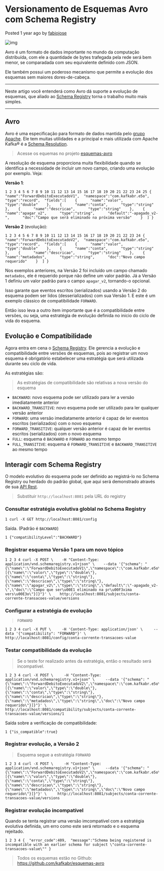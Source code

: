 # Versionamento de Esquemas Avro com Schema Registry

Posted 1 year ago by [fabiojose](https://github.com/fabiojose)

![img](https://blog.kafkabr.com/assets/img/cytonn-photography-GJao3ZTX9gU-unsplash.jpg)

Avro é um formato de dados importante no mundo da computação distribuída, com ele a quantidade de bytes trafegada pela rede será bem menor, se comparadada com seu equivalente definido com JSON.

Ele também possui um poderoso mecanismo que permite a evolução dos esquemas sem maiores dores-de-cabeça.

------

Neste artigo você entenderá como Avro dá suporte a evolução de esquemas, que aliado ao [Schema Registry](https://docs.confluent.io/current/schema-registry/) torna o trabalho muito mais simples.

------

## Avro

Avro é uma especificação para formato de dados mantida pelo [grupo Apache](https://avro.apache.org/docs/current/spec.html). Ele tem muitas utilidades e a principal e mais utilizada com Apache Kafka® é a [Schema Resolution](https://avro.apache.org/docs/current/spec.html#Schema+Resolution).

> Acesse os equemas no projeto [esquemas-avro](https://github.com/kafkabr/esquemas-avro)

A resolução de esquema proporciona muita flexibilidade quando se identifica a necessidade de incluir um novo campo, criando uma evolução por exemplo. Veja:

**Versão 1**:

```
1 2 3 4 5 6 7 8 9 10 11 12 13 14 15 16 17 18 19 20 21 22 23 24 25 {  "name":"ForwardDebitoExecutadoV1",  "namespace":"com.kafkabr.e5o",  "type":"record",  "fields":[    {      "name":"valor",      "type":"double"    },    {      "name":"conta",      "type":"string"    },    {      "name":"descricao",      "type":"string"    },    {      "name":"apagar_v2",      "type":"string",      "default":"-apagado_v2-",      "doc":"Campo que será eliminado na próxima versão"    }  ] } 
```

**Versão 2** (evolução):

```
1 2 3 4 5 6 7 8 9 10 11 12 13 14 15 16 17 18 19 20 21 22 23 24 {  "name":"ForwardDebitoExecutadoV2",  "namespace":"com.kafkabr.e5o",  "type":"record",  "fields":[    {      "name":"valor",      "type":"double"    },    {      "name":"conta",      "type":"string"    },    {      "name":"descricao",      "type":"string"    },    {      "name":"metadados",      "type":"string",      "doc":"Novo campo requerido"    }  ] } 
```

Nos exemplos anteriores, na Versão 2 foi incluído um campo chamado `metadados`, ele é requerido porque não define um valor padrão. Já a Versão 1 definiu um valor padrão para o campo `apagar_v2`, tornando-o opcional.

Isso garante que eventos escritos (serializados) usando a Versão 2 do esquema podem ser lidos (desserializados) com sua Versão 1. E este é um exemplo clássico de compatibilidade `FORWARD`.

Então isso leva a outro item importante que é a compatibilidade entre versões, ou seja, uma estratégia de evolução definida no inicio do ciclo de vida do esquema.

## Evolução e Compatibilidade

Agora entra em cena o [Schema Registry](https://docs.confluent.io/current/schema-registry/). Ele gerencia a evolução e compatibilidade entre versões de esquemas, pois ao registrar um novo esquema é obrigatório estabelecer uma estratégia que será utilizada durante seu ciclo de vida.

As estratégias são:

> As estratégias de compatibilidade são relativas a nova versão do esquema

- `BACKWARD`: novo esquema pode ser utilizado para ler a versão imediatamente anterior
- `BACKWARD_TRANSITIVE`: novo esquema pode ser utilizado para ler qualquer versão anterior
- `FORWARD`: uma versão imediatamente anterior é capaz de ler eventos escritos (serializados) com o novo esquema
- `FORWARD_TRANSITIVE`: qualquer versão anterior é capaz de ler eventos escritos (serializados) com o novo esquema
- `FULL`: esquema é `BACKWARD` e `FORWARD` ao mesmo tempo
- `FULL_TRANSITIVE`: esquema é `FORWARD_TRANSITIVE` e `BACKWARD_TRANSITIVE` ao mesmo tempo

## Interagir com Schema Registry

O modelo evolutivo do esquema pode ser definido ao registrá-lo no Schema Registry ou herdado do padrão global, que aqui será demonstrado através de sua [API Rest](https://docs.confluent.io/current/schema-registry/develop/api.html#schemaregistry-api).

> Substituir `http://localhost:8081` pela URL do registry

### Consultar estratégia evolutiva globlal no Schema Registry

```
1 curl -X GET http://localhost:8081/config 
```

Saída. (Padrão é `BACKWARD`)

```
1 {"compatibilityLevel":"BACKWARD"} 
```

### Registrar esquema Versão 1 para um novo tópico

```
1 2 3 4 curl -X POST \    -H "Content-Type: application/vnd.schemaregistry.v1+json" \    --data '{"schema": "{\"name\":\"ForwardDebitoExecutadoV1\",\"namespace\":\"com.kafkabr.e5o\",\"type\":\"record\",\"fields\":[{\"name\":\"valor\",\"type\":\"double\"},{\"name\":\"conta\",\"type\":\"string\"},{\"name\":\"descricao\",\"type\":\"string\"},{\"name\":\"apagar_v2\",\"type\":\"string\",\"default\":\"-apagado_v2-\",\"doc\":\"Campo que ser\u00E1 eliminado na pr\u00F3xima vers\u00E3o\"}]}"}' \    http://localhost:8081/subjects/conta-corrente-transacoes-value/versions 
```

### Configurar a estratégia de evolução

> ```
> FORWARD
> ```

```
1 2 3 4 curl -X PUT \     -H 'Content-Type: application/json' \     --data '{"compatibility": "FORWARD"}' \    http://localhost:8081/config/conta-corrente-transacoes-value 
```

### Testar compatibilidade da evolução

> Se o teste for realizado antes da estratégia, então o resultado será incompatível.

```
1 2 3 4 curl -X POST \     -H "Content-Type: application/vnd.schemaregistry.v1+json" \     --data '{"schema": "{\"name\":\"ForwardDebitoExecutadoV2\",\"namespace\":\"com.kafkabr.e5o\",\"type\":\"record\",\"fields\":[{\"name\":\"valor\",\"type\":\"double\"},{\"name\":\"conta\",\"type\":\"string\"},{\"name\":\"descricao\",\"type\":\"string\"},{\"name\":\"metadados\",\"type\":\"string\",\"doc\":\"Novo campo requerido\"}]}"}' \     http://localhost:8081/compatibility/subjects/conta-corrente-transacoes-value/versions/1 
```

Saída sobre a verificação de compatibilidade:

```
1 {"is_compatible":true} 
```

### Registrar evolução, a Versão 2

> Esquema segue a estratégia `FORWARD`

```
1 2 3 4 curl -X POST \     -H "Content-Type: application/vnd.schemaregistry.v1+json" \     --data '{"schema": "{\"name\":\"ForwardDebitoExecutadoV2\",\"namespace\":\"com.kafkabr.e5o\",\"type\":\"record\",\"fields\":[{\"name\":\"valor\",\"type\":\"double\"},{\"name\":\"conta\",\"type\":\"string\"},{\"name\":\"descricao\",\"type\":\"string\"},{\"name\":\"metadados\",\"type\":\"string\",\"doc\":\"Novo campo requerido\"}]}"}' \     http://localhost:8081/subjects/conta-corrente-transacoes-value/versions 
```

### Registrar evolução incompatível

Quando se tenta registrar uma versão imcompatível com a estratégia evolutiva definida, um erro como este será retornado e o esquema rejeitado.

```
1 2 3 4 {  "error_code":409,  "message":"Schema being registered is incompatible with an earlier schema for subject \"conta-corrente-transacoes-value\"" } 
```

> Todos os esquemas estão no Github: https://github.com/kafkabr/esquemas-avro